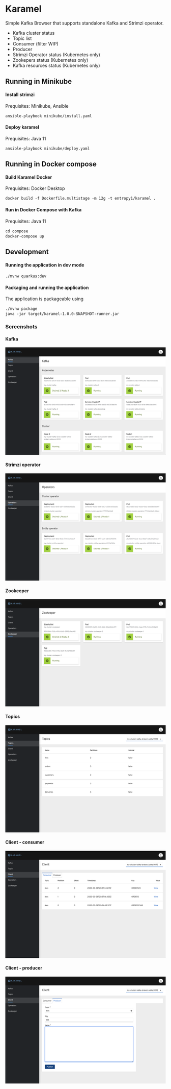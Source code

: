 # Karamel

Simple Kafka Browser that supports standalone Kafka and Strimzi operator.

- Kafka cluster status
- Topic list
- Consumer (filter WIP)
- Producer 
- Strimzi Operator status (Kubernetes only)
- Zookepers status (Kubernetes only)
- Kafka resources status (Kubernetes only)

## Running in Minikube

#### Install strimzi 
Prequisites: Minikube, Ansible
```
ansible-playbook minikube/install.yaml 
```
#### Deploy karamel
Prequisites: Java 11
```
ansible-playbook minikube/deploy.yaml 
```

## Running in Docker compose

#### Build Karamel Docker 
Prequisites: Docker Desktop
```
docker build -f Dockerfile.multistage -m 12g -t entropy1/karamel .
```
#### Run in Docker Compose with Kafka
Prequisites: Java 11
```
cd compose
docker-compose up 
```

## Development
#### Running the application in dev mode
```
./mvnw quarkus:dev
```
#### Packaging and running the application
The application is packageable using 
```
./mvnw package
java -jar target/karamel-1.0.0-SNAPSHOT-runner.jar
```


### Screenshots
#### Kafka
![Screenshot](docs/img/kafka.png)
#### Strimzi operator
![Screenshot](docs/img/operator.png)
#### Zookeeper
![Screenshot](docs/img/zookeeper.png)
#### Topics
![Screenshot](docs/img/topics.png)
#### Client - consumer
![Screenshot](docs/img/client-consumer.png)
#### Client - producer
![Screenshot](docs/img/client-producer.png)
